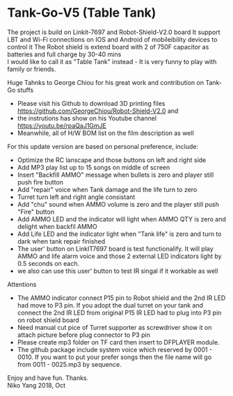 # Tank-Go-V5 (Table Tank)
The project is build on Linkit-7697 and Robot-Shield-V2.0 board
It support LBT and Wi-Fi connections on IOS and Android of mobileibility devices to control it
The Robot shield is extend board with 2 of 750F capacitor as batteries and full charge by 30-40 mins  
I would like to call it as "Table Tank" instead - It is very funny to play with family or friends.

Huge Tahnks to George Chiou for his great work and contribution on Tank-Go stuffs 
  - Please visit his Github to download 3D printing files https://github.com/GeorgeChiou/Robot-Shield-V2.0 and 
  - the instrutions has show on his Youtube channel https://youtu.be/rpaQaJ1GmJE
  - Meanwhile, all of H/W BOM list on the film description as well

For this update version are based on personal preference, include:
  - Optimize the RC lanscape and those buttons on left and right side 
  - Add MP3 play list up to 15 songs on middle of screen 
  - Insert "Backfill AMMO" message when bullets is zero and player still push fire button 
  - Add "repair" voice when Tank damage and the life turn to zero
  - Turret turn left and right angle consistant
  - Add "chu" sound when AMMO volume is zero and the player still push "Fire" button
  - Add AMMO LED and the indicator will light when AMMO QTY is zero and delight when backfil AMMO
  - Add Life LED and the indicator light when "Tank life" is zero and turn to dark when tank repair finished 
  - The user' button on LinkIT7697 board is test functionalify. It will play AMMO and life alarm 
    voice and those 2 external LED indicators light by 0.5 seconds on each. 
  - we also can use this user' button to test IR singal if it workable as well
  
Attentions
  - The AMMO indicator connect P15 pin to Robot shield and the 2nd IR LED had move to P3 pin. 
    If you adopt the dual turret on your tank and connect the 2nd IR LED from original P15 IR LED had to plug 
    into P3 pin on robot shield board   
  - Need manual cut pice of Turret supporter as screwdriver show it on attach picture before plug connector to P3 pin
  - Please create mp3 folder on TF card then insert to DFPLAYER module. 
  - The github package include system voice which reserved by 0001 - 0010. 
    If you want to put your prefer songs then the file name will go from 0011 - 0025.mp3 by sequence.
    
Enjoy and have fun. Thanks.  
Niko Yang 2018, Oct 
